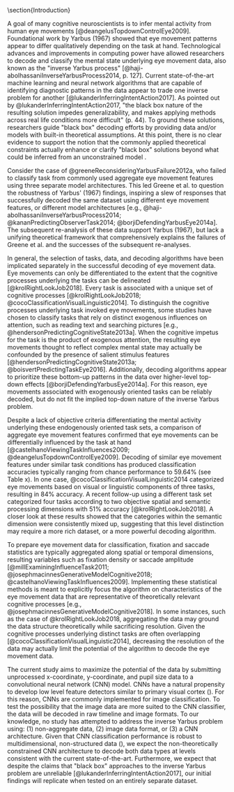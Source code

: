 \section{Introduction}

A goal of many cognitive neuroscientists is to infer mental activity from human eye movements [@deangelusTopdownControlEye2009]. Foundational work by Yarbus (1967) showed that eye movement patterns appear to differ qualitatively depending on the task at hand. Technological advances and improvements in computing power have allowed researchers to decode and classify the mental state underlying eye movement data, also known as the "inverse Yarbus process" [@haji-abolhassaniInverseYarbusProcess2014, p. 127]. Current state-of-the-art machine learning and neural network algorithms that are capable of identifying diagnostic patterns in the data <!--beyond the constraints of any grounded theoretical assumptions--> appear to trade one inverse problem for another [@lukanderInferringIntentAction2017]. As pointed out by @lukanderInferringIntentAction2017, "the black box nature of the resulting solution impedes generalizability, and makes applying methods across real life conditions more difficult" (p. 44). To ground these solutions, researchers guide "black box" decoding efforts by providing data and/or models with built-in theoretical assumptions. At this point, there is no clear evidence to support the notion that the commonly applied theoretical constraints actually enhance or clarify "black box" solutions beyond what could be inferred from an unconstrained model <!--NOTE: Lukander would say that unconstrained models are less reliable (generalizable), so maybe we need to argue that testing on multiple datasets provides the argument for generalizability-->.

Consider the case of @greeneReconsideringYarbusFailure2012a, who failed to classify task from commonly used aggregate eye movement features using three separate model architectures. This led Greene et al. to question the robustness of Yarbus' (1967) findings, inspiring a slew of responses that successfully decoded the same dataset using different eye movement features, or different model architectures [e.g., @haji-abolhassaniInverseYarbusProcess2014; @kananPredictingObserverTask2014; @borjiDefendingYarbusEye2014a]. The subsequent re-analysis of these data support Yarbus (1967), but lack a unifying theoretical framework that comprehensively explains the failures of Greene et al. and the successes of the subsequent re-analyses<!--in classifying the cognitive processes underlying the eye movement data-->.

In general, the selection of tasks, data, and decoding algorithms have been implicated separately in the successful decoding of eye movement data<!-- REFERENCE? -->. Eye movements can only be differentiated to the extent that the cognitive processes underlying the tasks can be delineated [@krolRightLookJob2018]. Every task is associated with a unique set of cognitive processes [@krolRightLookJob2018; @cocoClassificationVisualLinguistic2014]. To distinguish the cognitive processes underlying task invoked eye movements, some studies have chosen to classify tasks that rely on distinct exogenous influences on attention, such as reading text and searching pictures [e.g., @hendersonPredictingCognitiveState2013a]. When the cognitive impetus for the task is the product of exogenous attention, the resulting eye movements thought to reflect complex mental state may actually be confounded by the presence of salient stimulus features [@hendersonPredictingCognitiveState2013a; @boisvertPredictingTaskEye2016]. Additionally, decoding algorithms appear to prioritize these bottom-up patterns in the data over higher-level top-down effects [@borjiDefendingYarbusEye2014a]. For this reason, eye movements associated with exogenously oriented tasks can be reliably decoded<!-- REFERENCES?? -->, but do not fit the implied top-down nature of the inverse Yarbus problem.

Despite a lack of objective criteria differentiating the mental activity underlying these endogenously oriented task sets, a comparison of aggregate eye movement features confirmed that eye movements can be differentially influenced by the task at hand [@castelhanoViewingTaskInfluences2009; @deangelusTopdownControlEye2009]. Decoding of similar eye movement features under similar task conditions has produced classification accuracies typically ranging from chance performance to 59.64% (see Table x). In one case, @cocoClassificationVisualLinguistic2014 categorized eye movements based on visual or linguistic components of three tasks, resulting in 84% accuracy. A recent follow-up using a different task set categorized four tasks according to two objective spatial and semantic processing dimensions with 51% accuracy [@krolRightLookJob2018]. A closer look at these results showed that the categories within the semantic dimension were consistently mixed up, suggesting that this level distinction may require a more rich dataset, or a more powerful decoding algorithm.

<!-- \insert{table_x} -->
<!-- TABLE X: breakdown of other studies: the tasks they looked at, the algorithms they used, and the acc
> Greene et al.: memory, decade, people, wealth; linear discriminant, correlation, SVM; 25.9% - chance = 25%
> Haji-Abolhassani & Clark: Greene et al. tasks; Hidden Markov Models; 59.64% - chance = 25%
> Kanan et al.: Greene et al. tasks; multi-fixation pattern analysis; 37.9% - chance = 25%
> Borji & Itti: Greene et al. tasks; kNN, RUSBoost; 34.24% - chance = 25%
> Borji & Itti: Yarbus tasks; kNN, RUSBoost; 24.21% - chance = 14.29%
> Coco & Keller: 84% - chance = 33%
> MacInnes et al.: view, memorize, search, preference; augmented Naive Bayes Network; 53.9% - chance = 25%
> Krol & Krol: people, indoors/outdoors, white/black, dot search; feed forward neural network (doesn't specify if CNN); 51.4% - chance = 25%
*this table is going to be very similar to Boisvert & Bruce -- but more up to date, and more specific about the studies that are included
-->

To prepare eye movement data for classification, fixation and saccade statistics are typically aggregated along spatial or temporal dimensions, resulting variables such as fixation density or saccade amplitude [@millExaminingInfluenceTask2011; @josephmacinnesGenerativeModelCognitive2018; @castelhanoViewingTaskInfluences2009]. Implementing these statistical methods is meant to explicitly focus the algorithm on characteristics of the eye movement data that are representative of theoretically relevant cognitive processes [e.g., @josephmacinnesGenerativeModelCognitive2018]. In some instances, such as the case of @krolRightLookJob2018, aggregating the data may ground the data structure theoretically while sacrificing resolution. Given the cognitive processes underlying distinct tasks are often overlapping [@cocoClassificationVisualLinguistic2014], decreasing the resolution of the data may actually limit the potential of the algorithm to decode the eye movement data<!-- is there a reference for this? or is this just me? -->.

The current study aims to maximize the potential of the data by submitting unprocessed x-coordinate, y-coordinate, and pupil size data to a convolutional neural network (CNN) model. CNNs have a natural propensity to develop low level feature detectors similar to primary visual cortex (<!-- REF -->). For this reason, CNNs are commonly implemented for image classification<!-- REF? -->. To test the possibility that the image data are more suited to the CNN classifier, the data will be decoded in raw timeline and image formats. To our knowledge, no study has attempted to address the inverse Yarbus problem <!--decode mental task from endogenously oriented eye movement data-->using: (1) non-aggregate data, (2) image data format, or (3) a CNN architecture. Given that CNN classification performance is robust to multidimensional, non-structured data (<!-- REF -->), we expect the non-theoretically constrained CNN architecture to decode both data types at levels consistent with the current state-of-the-art. Furthermore, we expect that despite the claims that "black box" approaches to the inverse Yarbus problem are unreliable [@lukanderInferringIntentAction2017], our initial findings will replicate when tested on an entirely separate dataset.<!-- << should this paragraph be past-tense (except the hypotheses)? -->

